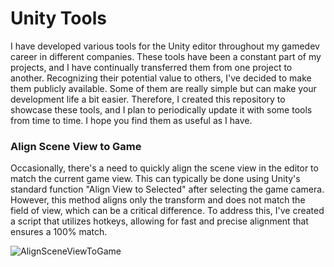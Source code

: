# Unity Tools

I have developed various tools for the Unity editor throughout my gamedev career in different companies. These tools have been a constant part of my projects, and I have continually transferred them from one project to another.
Recognizing their potential value to others, I've decided to make them publicly available. Some of them are really simple but can make your development life a bit easier. 
Therefore, I created this repository to showcase these tools, and I plan to periodically update it with some tools from time to time. I hope you find them as useful as I have.

### Align Scene View to Game

Occasionally, there's a need to quickly align the scene view in the editor to match the current game view. This can typically be done using Unity's standard function "Align View to Selected" after selecting the game camera.
However, this method aligns only the transform and does not match the field of view, which can be a critical difference.
To address this, I've created a script that utilizes hotkeys, allowing for fast and precise alignment that ensures a 100% match.

![AlignSceneViewToGame](https://github.com/st-VALVe/UnityTools/assets/22762971/fd1df3b1-991f-4e79-958f-68187efe410e)
